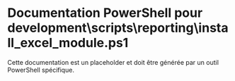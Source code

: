 # Documentation PowerShell pour development\scripts\reporting\install_excel_module.ps1

Cette documentation est un placeholder et doit être générée par un outil PowerShell spécifique.

